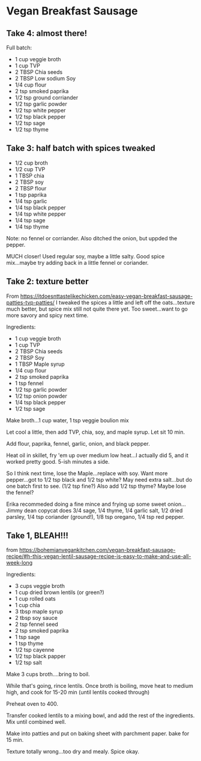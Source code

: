 # Vegan Breakfast Sausage

## Take 4:  almost there!
Full batch:
* 1 cup veggie broth
* 1 cup TVP
* 2 TBSP Chia seeds
* 2 TBSP Low sodium Soy
* 1/4 cup flour
* 2 tsp smoked paprika
* 1/2 tsp ground corriander
* 1/2 tsp garlic powder
* 1/2 tsp white pepper
* 1/2 tsp black pepper
* 1/2 tsp sage
* 1/2 tsp thyme

## Take 3:  half batch with spices tweaked
* 1/2 cup broth
* 1/2 cup TVP
* 1 TBSP chia
* 2 TBSP soy
* 2 TBSP flour
* 1 tsp paprika
* 1/4 tsp garlic
* 1/4 tsp black pepper
* 1/4 tsp white pepper
* 1/4 tsp sage
* 1/4 tsp thyme

Note:  no fennel or corriander.  Also ditched the onion, but uppded the pepper.

MUCH closer!  Used regular soy, maybe a little salty.  Good spice mix...maybe try adding back in a little fennel or coriander.

##  Take 2: texture better
From https://itdoesnttastelikechicken.com/easy-vegan-breakfast-sausage-patties-tvp-patties/
I tweaked the spices a little and left off the oats...texture much better, but spice mix still not quite there yet.  Too sweet...want to go more savory and spicy next time.

Ingredients:
* 1 cup veggie broth
* 1 cup TVP
* 2 TBSP Chia seeds
* 2 TBSP Soy
* 1 TBSP Maple syrup
* 1/4 cup flour
* 2 tsp smoked paprika
* 1 tsp fennel
* 1/2 tsp garlic powder
* 1/2 tsp onion powder
* 1/4 tsp black pepper
* 1/2 tsp sage

Make broth...1 cup water, 1 tsp veggie boulion mix

Let cool a little, then add TVP, chia, soy, and maple syrup.  Let sit 10 min.

Add flour, paprika, fennel, garlic, onion, and black pepper.  

Heat oil in skillet, fry 'em up over medium low heat...I actually did 5, and it worked pretty good.  5-ish minutes a side.

So I think next time, lose the Maple...replace with soy.
Want more pepper...got to 1/2 tsp black and 1/2 tsp white?
May need extra salt...but do one batch first to see.  (1/2 tsp fine?)
Also add 1/2 tsp thyme?  Maybe lose the fennel?

Erika recommeded doing a fine mince and frying up some sweet onion...
Jimmy dean copycat does 3/4 sage, 1/4 thyme, 1/4 garlic salt, 1/2 dried parsley, 1/4 tsp coriander (ground!), 1/8 tsp oregano, 1/4 tsp red pepper.

## Take 1, BLEAH!!!

from https://bohemianvegankitchen.com/vegan-breakfast-sausage-recipe/#h-this-vegan-lentil-sausage-recipe-is-easy-to-make-and-use-all-week-long

Ingredients:
* 3 cups veggie broth
* 1 cup dried brown lentils (or green?)
* 1 cup rolled oats
* 1 cup chia
* 3 tbsp maple syrup
* 2 tbsp soy sauce
* 2 tsp fennel seed
* 2 tsp smoked paprika
* 1 tsp sage
* 1 tsp thyme
* 1/2 tsp cayenne
* 1/2 tsp black papper
* 1/2 tsp salt

Make 3 cups broth....bring to boil.

While that's going, rince lentils. Once broth is boiling, move heat to medium high, and cook for 15-20 min (until lentils cooked through)

Preheat oven to 400.

Transfer cooked lentils to a mixing bowl, and add the rest of the ingredients.  Mix until combined well.

Make into patties and put on baking sheet with parchment paper.  bake for 15 min.

Texture totally wrong...too dry and mealy.  Spice okay.
